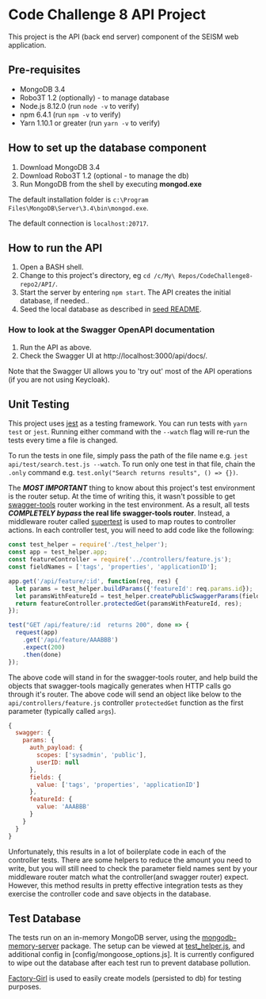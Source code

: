 # Code Challenge 8 API Project

This project is the API (back end server) component of the SEISM web application.

## Pre-requisites

- MongoDB 3.4
- Robo3T 1.2 (optionally) - to manage database
- Node.js 8.12.0 (run `node -v` to verify)
- npm 6.4.1 (run `npm -v` to verify)
- Yarn 1.10.1 or greater (run `yarn -v` to verify)

## How to set up the database component

1. Download MongoDB 3.4
2. Download Robo3T 1.2 (optional - to manage the db)
3. Run MongoDB from the shell by executing **mongod.exe**

The default installation folder is `c:\Program Files\MongoDB\Server\3.4\bin\mongod.exe`.

The default connection is `localhost:20717`.

## How to run the API

1. Open a BASH shell.
2. Change to this project's directory, eg ``cd /c/My\ Repos/CodeChallenge8-repo2/API/``.
3. Start the server by entering ``npm start``.
The API creates the initial database, if needed..
4. Seed the local database as described in [seed README](seed/README.md).

### How to look at the Swagger OpenAPI documentation

1. Run the API as above.
2. Check the Swagger UI at http://localhost:3000/api/docs/.

Note that the Swagger UI allows you to 'try out' most of the API operations (if you are not using Keycloak).

## Unit Testing

This project uses [jest](http://jestjs.io/) as a testing framework. You can run tests with
`yarn test` or `jest`. Running either command with the `--watch` flag will re-run the tests every time a file is changed.

To run the tests in one file, simply pass the path of the file name e.g. `jest api/test/search.test.js --watch`. To run only one test in that file, chain the `.only` command e.g. `test.only("Search returns results", () => {})`.

The **_MOST IMPORTANT_** thing to know about this project's test environment is the router setup. At the time of writing this, it wasn't possible to get [swagger-tools](https://github.com/apigee-127/swagger-tools) router working in the test environment. As a result, all tests **_COMPLETELY bypass_ the real life swagger-tools router**. Instead, a middleware router called [supertest](https://github.com/visionmedia/supertest) is used to map routes to controller actions. In each controller test, you will need to add code like the following:

```javascript
const test_helper = require('./test_helper');
const app = test_helper.app;
const featureController = require('../controllers/feature.js');
const fieldNames = ['tags', 'properties', 'applicationID'];

app.get('/api/feature/:id', function(req, res) {
  let params = test_helper.buildParams({'featureId': req.params.id});
  let paramsWithFeatureId = test_helper.createPublicSwaggerParams(fieldNames, params);
  return featureController.protectedGet(paramsWithFeatureId, res);
});

test("GET /api/feature/:id  returns 200", done => {
  request(app)
    .get('/api/feature/AAABBB')
    .expect(200)
    .then(done)
});
```

The above code will stand in for the swagger-tools router, and help build the objects that swagger-tools magically generates when HTTP calls go through it's router. The above code will send an object like below to the `api/controllers/feature.js` controller `protectedGet` function as the first parameter (typically called `args`).

```javascript
{
  swagger: {
    params: {
      auth_payload: {
        scopes: ['sysadmin', 'public'],
        userID: null
      }, 
      fields: {
        value: ['tags', 'properties', 'applicationID']
      }, 
      featureId: {
        value: 'AAABBB'
      }
    }
  }
}
```

Unfortunately, this results in a lot of boilerplate code in each of the controller tests. There are some helpers to reduce the amount you need to write, but you will still need to check the parameter field names sent by your middleware router match what the controller(and swagger router) expect. However, this method results in  pretty effective integration tests as they exercise the controller code and save objects in the database. 

## Test Database

The tests run on an in-memory MongoDB server, using the [mongodb-memory-server](https://github.com/nodkz/mongodb-memory-server) package. The setup can be viewed at [test_helper.js](api/test/test_helper.js), and additional config in [config/mongoose_options.js]. It is currently configured to wipe out the database after each test run to prevent database pollution. 

[Factory-Girl](https://github.com/aexmachina/factory-girl) is used to easily create models (persisted to db) for testing purposes. 
